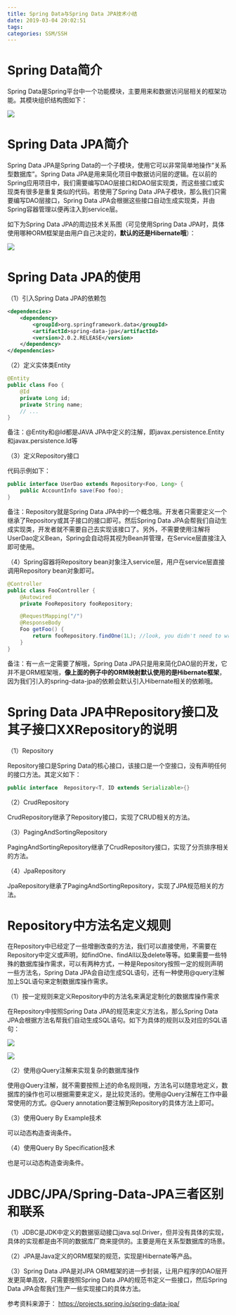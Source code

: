 ```yaml
---
title: Spring Data与Spring Data JPA技术小结
date: 2019-03-04 20:02:51
tags:
categories: SSM/SSH
---
```


# Spring Data简介

Spring Data是Spring平台中一个功能模块，主要用来和数据访问层相关的框架功能。其模块组织结构图如下：

![](/images/java_springdata_1_1.png)

# Spring Data JPA简介

Spring Data JPA是Spring Data的一个子模块，使用它可以非常简单地操作“关系型数据库”。Spring Data JPA是用来简化项目中数据访问层的逻辑。在以前的Spring应用项目中，我们需要编写DAO层接口和DAO层实现类，而这些接口或实现类有很多是重复类似的代码。若使用了Spring Data JPA子模块，那么我们只需要编写DAO层接口，Spring Data JPA会根据这些接口自动生成实现类，并由Spring容器管理以便再注入到service层。

如下为Spring Data JPA的周边技术关系图（可见使用Spring Data JPA时，具体使用哪种ORM框架是由用户自己决定的，**默认的还是Hibernate哦**）：

![](/images/java_springdata_1_2.png)

# Spring Data JPA的使用

（1）引入Spring Data JPA的依赖包

```xml
<dependencies>
    <dependency>
        <groupId>org.springframework.data</groupId>
        <artifactId>spring-data-jpa</artifactId>
        <version>2.0.2.RELEASE</version>
    </dependency>
</dependencies>
```

（2）定义实体类Entity

```java
@Entity
public class Foo {
    @Id
    private Long id;
    private String name;
    // ...
}
```

备注：@Entity和@Id都是JAVA JPA中定义的注解，即javax.persistence.Entity和javax.persistence.Id等

（3）定义Repository接口

代码示例如下：

```java
public interface UserDao extends Repository<Foo, Long> {
    public AccountInfo save(Foo foo);
}
```

备注：Repository就是Spring Data JPA中的一个概念哦。开发者只需要定义一个继承了Repository或其子接口的接口即可。然后Spring Data JPA会帮我们自动生成实现类，开发者就不需要自己去实现该接口了。另外，不需要使用注解将UserDao定义Bean，Spring会自动将其视为Bean并管理，在Service层直接注入即可使用。

（4）Spring容器将Repository bean对象注入service层，用户在service层直接调用Repository bean对象即可。

```java
@Controller
public class FooController {
    @Autowired
    private FooRepository fooRepository;

    @RequestMapping("/")
    @ResponseBody
    Foo getFoo() {
        return fooRepository.findOne(1L); //look, you didn't need to write a DAO!
    }
}
```

备注：有一点一定需要了解哦，Spring Data JPA只是用来简化DAO层的开发，它并不是ORM框架哦，**像上面的例子中的ORM映射默认使用的是Hibernate框架**，因为我们引入的spring-data-jpa的依赖会默认引入Hibernate相关的依赖哦。

# Spring Data JPA中Repository接口及其子接口XXRepository的说明

（1）Repository

Repository接口是Spring Data的核心接口，该接口是一个空接口，没有声明任何的接口方法。其定义如下：

```java
public interface  Repository<T, ID extends Serializable>{}
```

（2）CrudRepository

CrudRepository继承了Repository接口，实现了CRUD相关的方法。

（3）PagingAndSortingRepository

PagingAndSortingRepository继承了CrudRepository接口，实现了分页排序相关的方法。

（4）JpaRepository

JpaRepository继承了PagingAndSortingRepository，实现了JPA规范相关的方法。

# Repository中方法名定义规则

在Repository中已经定了一些增删改查的方法，我们可以直接使用，不需要在Repository中定义或声明，如findOne、findAll以及delete等等。如果需要一些特殊的数据库操作需求，可以有两种方式，一种是Repository按照一定的规则声明一些方法名，Spring Data JPA会自动生成SQL语句，还有一种使用@query注解加上SQL语句来定制数据库操作需求。

（1）按一定规则来定义Repository中的方法名来满足定制化的数据库操作需求

在Repository中按照Spring Data JPA的规范来定义方法名，那么Spring Data JPA会根据方法名帮我们自动生成SQL语句。如下为具体的规则以及对应的SQL语句：

![](/images/java_springdata_1_3.png)

![](/images/java_springdata_1_4.png)

（2）使用@Query注解来实现复杂的数据库操作

使用@Query注解，就不需要按照上述的命名规则哦，方法名可以随意地定义，数据库的操作也可以根据需要来定义，是比较灵活的。使用@Query注解在工作中最常使用的方式。@Query annotation要注解到Repository的具体方法上即可。

（3）使用Query By Example技术

可以动态构造查询条件。

（4）使用Query By Specification技术

也是可以动态构造查询条件。

# JDBC/JPA/Spring-Data-JPA三者区别和联系

（1）JDBC是JDK中定义的数据驱动接口java.sql.Driver，但并没有具体的实现，具体的实现都是由不同的数据库厂商来提供的。主要是用在关系型数据库的场景。

（2）JPA是Java定义的ORM框架的规范，实现是Hibernate等产品。

（3）Spring Data JPA是对JPA ORM框架的进一步封装，让用户程序的DAO层开发更简单高效，只需要按照Spring Data JPA的规范书定义一些接口，然后Spring Data JPA会帮我们生产一些实现接口的具体方法。


参考资料来源于：
https://projects.spring.io/spring-data-jpa/
